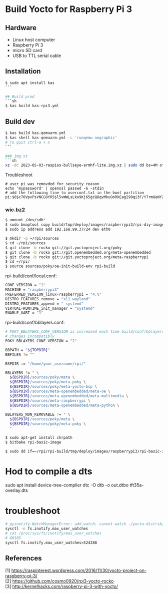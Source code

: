 # Build Yocto for Raspberry Pi 3

## Hardware
- Linux host computer
- Raspberry Pi 3
- micro SD card
- USB to TTL serial cable

## Installation

```sh
$ sudo apt install kas
`̀``

## Build prod
```sh
$ kas build kas-rpi3.yml
```

## Build dev
```sh
$ kas build kas-qemuarm.yml
$ kas shell kas-qemuarm.yml -c 'runqemu nographic'
# To quit ctrl-a + x
`̀``

### img.xz
```sh
xz -dc 2023-05-03-raspios-bullseye-armhf-lite.img.xz | sudo dd bs=4M of=/dev/sdb status=progress && sync

```

Troubleshoot
```
# user pi was removded for security reason
echo 'mypassword' | openssl passwd -6 -stdin
# add the following line to userconf.txt in the boot partition
pi:$6$c70VpvPsVNCG0YR5$l5vWWLsLko9Kj65gcQ8qvMkuOoRkEagI90qi3F/Y7rm8eNYZHW8CY6BOIKwMH7a3YYzZYL90zf304cAHL
```

### wic.bz2
```sh
$ umount /dev/sdb*
$ sudo bmaptool copy build/tmp/deploy/images/raspberrypi3/rpi-diy-image-raspberrypi3-20230716134436.rootfs.wic.bz2 /dev/sdb && sync
$ sudo ip address add 192.168.99.37/24 dev eth0
```

```sh
$ mkdir -p ~/rpi/sources
$ cd ~/rpi/sources
$ git clone -b rocko git://git.yoctoproject.org/poky
$ git clone -b rocko git://git.openembedded.org/meta-openembedded
$ git clone -b rocko git://git.yoctoproject.org/meta-raspberrypi
$ cd ~/rpi/
$ source sources/poky/oe-init-build-env rpi-build
```
rpi-build/conf/local.conf:
```sh
CONF_VERSION = "1"
MACHINE = "raspberrypi3"
PREFERRED_VERSION_linux-raspberrypi = "4.%"
DISTRO_FEATURES_remove = "x11 wayland"
DISTRO_FEATURES_append = " systemd"
VIRTUAL-RUNTIME_init_manager = "systemd"
ENABLE_UART = "1" 
```
rpi-build/conf/bblayers.conf:
```sh
# POKY_BBLAYERS_CONF_VERSION is increased each time build/conf/bblayers.conf
# changes incompatibly
POKY_BBLAYERS_CONF_VERSION = "2"

BBPATH = "${TOPDIR}"
BBFILES ?= ""

BSPDIR := "/home/your_username/rpi/"

BBLAYERS ?= " \
  ${BSPDIR}/sources/poky/meta \
  ${BSPDIR}/sources/poky/meta-poky \
  ${BSPDIR}/sources/poky/meta-yocto-bsp \
  ${BSPDIR}/sources/meta-openembedded/meta-oe \
  ${BSPDIR}/sources/meta-openembedded/meta-multimedia \
  ${BSPDIR}/sources/meta-raspberrypi \
  ${BSPDIR}/sources/meta-openembedded/meta-python \
  "
BBLAYERS_NON_REMOVABLE ?= " \
  ${BSPDIR}/sources/poky/meta \
  ${BSPDIR}/sources/poky/meta-poky \
  "
```
```sh
$ sudo apt-get install chrpath 
$ bitbake rpi-basic-image
```
```sh
$ sudo dd if=~/rpi/rpi-build/tmp/deploy/images/raspberrypi3/rpi-basic-image-raspberrypi3.rpi-sdimg of=/dev/sdX bs=4M
```

# Hod to compile a dts
sudo apt install device-tree-compiler
dtc -O dtb -o out.dtbo tft35a-overlay.dts

# troubleshoot
```bash
# pyinotify.WatchManagerError: add_watch: cannot watch ./yocto-distrib/layers/meta-diy/conf WD=-1, Errno=No space left on device (ENOSPC)
sysctl -n fs.inotify.max_user_watches
# cat /proc/sys/fs/inotify/max_user_watches
# 60105
sysctl fs.inotify.max_user_watches=524288

```

## References
[1] https://raspinterest.wordpress.com/2016/11/30/yocto-project-on-raspberry-pi-3/  
[2] https://github.com/cosmo0920/rpi3-yocto-rocko  
[3] http://kernelhacks.com/raspberry-pi-3-with-yocto/  

